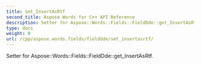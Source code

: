 ```yaml
---
title: set_InsertAsRtf
second_title: Aspose.Words for C++ API Reference
description: Setter for Aspose::Words::Fields::FieldDde::get_InsertAsRtf. 
type: docs
weight: 0
url: /cpp/aspose.words.fields/fielddde/set_insertasrtf/
---
```


Setter for Aspose::Words::Fields::FieldDde::get_InsertAsRtf. 


